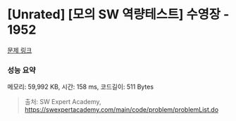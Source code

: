 # [Unrated] [모의 SW 역량테스트] 수영장 - 1952 

[문제 링크](https://swexpertacademy.com/main/code/problem/problemDetail.do?contestProbId=AV5PpFQaAQMDFAUq) 

### 성능 요약

메모리: 59,992 KB, 시간: 158 ms, 코드길이: 511 Bytes



> 출처: SW Expert Academy, https://swexpertacademy.com/main/code/problem/problemList.do
